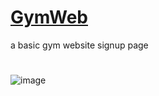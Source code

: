 # [GymWeb](https://vidushisingh56.github.io/GymWeb/)   
a basic gym website signup page   
#
#
![image](https://github.com/VidushiSingh56/GymWeb/assets/121214099/e8a74f11-1ac0-4101-8285-071199f2ccbe)
